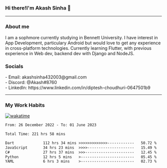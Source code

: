 <h3>Hi there!I'm Akash Sinha 👋</h3>

--- 

<h3>About me</h3>
I am a sophmore currently studying in Bennett University. I have interest in App Development, particulary Android but would love to get any experience in cross-platform technologies. Currently learning Flutter, with previous experience in Web dev, backend dev with Django and NodeJS.

<h3>Socials</h3>
 - Email: akashsinha432003@gmail.com<br>
 - Discord: @Akash#8760<br>
 - LinkedIn: https://www.linkedin.com/in/diptesh-choudhuri-0647501b9<br>


---

<h3>My Work Habits</h3>

[![wakatime](https://wakatime.com/badge/user/938b2951-49cf-4810-9b9e-c17cde3d3343.svg)](https://wakatime.com/@938b2951-49cf-4810-9b9e-c17cde3d3343)

<!--START_SECTION:waka-->

```txt
From: 26 December 2022 - To: 01 June 2023

Total Time: 221 hrs 58 mins

Dart             112 hrs 34 mins >>>>>>>>>>>>>------------   50.72 %
JavaScript       34 hrs 23 mins  >>>>---------------------   15.49 %
C#               27 hrs 37 mins  >>>----------------------   12.45 %
Python           12 hrs 5 mins   >------------------------   05.45 %
YAML             6 hrs 3 mins    >------------------------   02.73 %
```

<!--END_SECTION:waka-->

